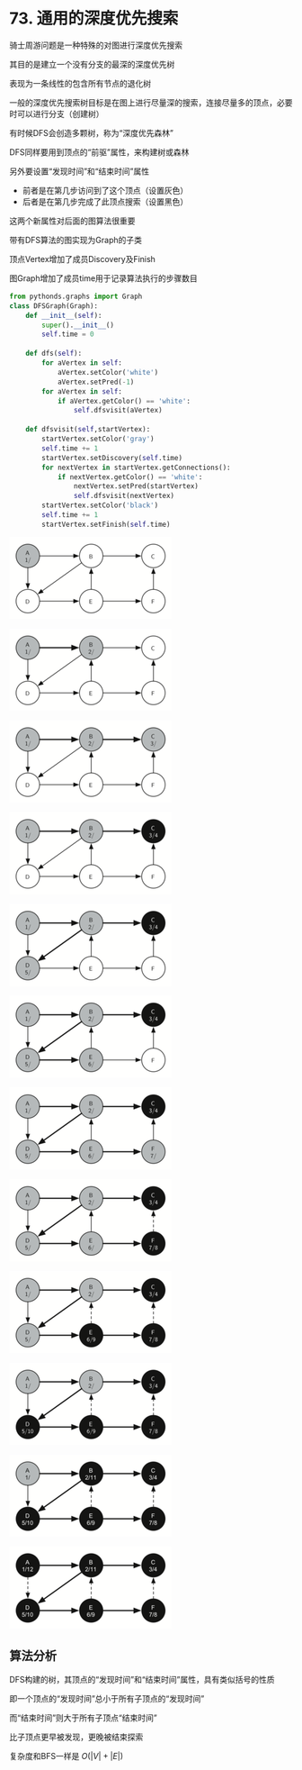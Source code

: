 # 73. 通用的深度优先搜索

骑士周游问题是一种特殊的对图进行深度优先搜索

其目的是建立一个没有分支的最深的深度优先树

表现为一条线性的包含所有节点的退化树

一般的深度优先搜索树目标是在图上进行尽量深的搜索，连接尽量多的顶点，必要时可以进行分支（创建树）

有时候DFS会创造多颗树，称为“深度优先森林”

DFS同样要用到顶点的“前驱”属性，来构建树或森林

另外要设置“发现时间”和“结束时间”属性

- 前者是在第几步访问到了这个顶点（设置灰色）
- 后者是在第几步完成了此顶点搜索（设置黑色）

这两个新属性对后面的图算法很重要

带有DFS算法的图实现为Graph的子类

顶点Vertex增加了成员Discovery及Finish

图Graph增加了成员time用于记录算法执行的步骤数目

```python
from pythonds.graphs import Graph
class DFSGraph(Graph):
    def __init__(self):
        super().__init__()
        self.time = 0

    def dfs(self):
        for aVertex in self:
            aVertex.setColor('white')
            aVertex.setPred(-1)
        for aVertex in self:
            if aVertex.getColor() == 'white':
                self.dfsvisit(aVertex)

    def dfsvisit(self,startVertex):
        startVertex.setColor('gray')
        self.time += 1
        startVertex.setDiscovery(self.time)
        for nextVertex in startVertex.getConnections():
            if nextVertex.getColor() == 'white':
                nextVertex.setPred(startVertex)
                self.dfsvisit(nextVertex)
        startVertex.setColor('black')
        self.time += 1
        startVertex.setFinish(self.time)
```

![73%20%E9%80%9A%E7%94%A8%E7%9A%84%E6%B7%B1%E5%BA%A6%E4%BC%98%E5%85%88%E6%90%9C%E7%B4%A2%20c2b6bd3ac35547f1be565b37535e2e60/gendfsa.png](73%20%E9%80%9A%E7%94%A8%E7%9A%84%E6%B7%B1%E5%BA%A6%E4%BC%98%E5%85%88%E6%90%9C%E7%B4%A2%20c2b6bd3ac35547f1be565b37535e2e60/gendfsa.png)

![73%20%E9%80%9A%E7%94%A8%E7%9A%84%E6%B7%B1%E5%BA%A6%E4%BC%98%E5%85%88%E6%90%9C%E7%B4%A2%20c2b6bd3ac35547f1be565b37535e2e60/gendfsb.png](73%20%E9%80%9A%E7%94%A8%E7%9A%84%E6%B7%B1%E5%BA%A6%E4%BC%98%E5%85%88%E6%90%9C%E7%B4%A2%20c2b6bd3ac35547f1be565b37535e2e60/gendfsb.png)

![73%20%E9%80%9A%E7%94%A8%E7%9A%84%E6%B7%B1%E5%BA%A6%E4%BC%98%E5%85%88%E6%90%9C%E7%B4%A2%20c2b6bd3ac35547f1be565b37535e2e60/gendfsc.png](73%20%E9%80%9A%E7%94%A8%E7%9A%84%E6%B7%B1%E5%BA%A6%E4%BC%98%E5%85%88%E6%90%9C%E7%B4%A2%20c2b6bd3ac35547f1be565b37535e2e60/gendfsc.png)

![73%20%E9%80%9A%E7%94%A8%E7%9A%84%E6%B7%B1%E5%BA%A6%E4%BC%98%E5%85%88%E6%90%9C%E7%B4%A2%20c2b6bd3ac35547f1be565b37535e2e60/gendfsd.png](73%20%E9%80%9A%E7%94%A8%E7%9A%84%E6%B7%B1%E5%BA%A6%E4%BC%98%E5%85%88%E6%90%9C%E7%B4%A2%20c2b6bd3ac35547f1be565b37535e2e60/gendfsd.png)

![73%20%E9%80%9A%E7%94%A8%E7%9A%84%E6%B7%B1%E5%BA%A6%E4%BC%98%E5%85%88%E6%90%9C%E7%B4%A2%20c2b6bd3ac35547f1be565b37535e2e60/gendfse.png](73%20%E9%80%9A%E7%94%A8%E7%9A%84%E6%B7%B1%E5%BA%A6%E4%BC%98%E5%85%88%E6%90%9C%E7%B4%A2%20c2b6bd3ac35547f1be565b37535e2e60/gendfse.png)

![73%20%E9%80%9A%E7%94%A8%E7%9A%84%E6%B7%B1%E5%BA%A6%E4%BC%98%E5%85%88%E6%90%9C%E7%B4%A2%20c2b6bd3ac35547f1be565b37535e2e60/gendfsf.png](73%20%E9%80%9A%E7%94%A8%E7%9A%84%E6%B7%B1%E5%BA%A6%E4%BC%98%E5%85%88%E6%90%9C%E7%B4%A2%20c2b6bd3ac35547f1be565b37535e2e60/gendfsf.png)

![73%20%E9%80%9A%E7%94%A8%E7%9A%84%E6%B7%B1%E5%BA%A6%E4%BC%98%E5%85%88%E6%90%9C%E7%B4%A2%20c2b6bd3ac35547f1be565b37535e2e60/gendfsg.png](73%20%E9%80%9A%E7%94%A8%E7%9A%84%E6%B7%B1%E5%BA%A6%E4%BC%98%E5%85%88%E6%90%9C%E7%B4%A2%20c2b6bd3ac35547f1be565b37535e2e60/gendfsg.png)

![73%20%E9%80%9A%E7%94%A8%E7%9A%84%E6%B7%B1%E5%BA%A6%E4%BC%98%E5%85%88%E6%90%9C%E7%B4%A2%20c2b6bd3ac35547f1be565b37535e2e60/gendfsh.png](73%20%E9%80%9A%E7%94%A8%E7%9A%84%E6%B7%B1%E5%BA%A6%E4%BC%98%E5%85%88%E6%90%9C%E7%B4%A2%20c2b6bd3ac35547f1be565b37535e2e60/gendfsh.png)

![73%20%E9%80%9A%E7%94%A8%E7%9A%84%E6%B7%B1%E5%BA%A6%E4%BC%98%E5%85%88%E6%90%9C%E7%B4%A2%20c2b6bd3ac35547f1be565b37535e2e60/gendfsi.png](73%20%E9%80%9A%E7%94%A8%E7%9A%84%E6%B7%B1%E5%BA%A6%E4%BC%98%E5%85%88%E6%90%9C%E7%B4%A2%20c2b6bd3ac35547f1be565b37535e2e60/gendfsi.png)

![73%20%E9%80%9A%E7%94%A8%E7%9A%84%E6%B7%B1%E5%BA%A6%E4%BC%98%E5%85%88%E6%90%9C%E7%B4%A2%20c2b6bd3ac35547f1be565b37535e2e60/gendfsj.png](73%20%E9%80%9A%E7%94%A8%E7%9A%84%E6%B7%B1%E5%BA%A6%E4%BC%98%E5%85%88%E6%90%9C%E7%B4%A2%20c2b6bd3ac35547f1be565b37535e2e60/gendfsj.png)

![73%20%E9%80%9A%E7%94%A8%E7%9A%84%E6%B7%B1%E5%BA%A6%E4%BC%98%E5%85%88%E6%90%9C%E7%B4%A2%20c2b6bd3ac35547f1be565b37535e2e60/gendfsk.png](73%20%E9%80%9A%E7%94%A8%E7%9A%84%E6%B7%B1%E5%BA%A6%E4%BC%98%E5%85%88%E6%90%9C%E7%B4%A2%20c2b6bd3ac35547f1be565b37535e2e60/gendfsk.png)

![73%20%E9%80%9A%E7%94%A8%E7%9A%84%E6%B7%B1%E5%BA%A6%E4%BC%98%E5%85%88%E6%90%9C%E7%B4%A2%20c2b6bd3ac35547f1be565b37535e2e60/gendfsl.png](73%20%E9%80%9A%E7%94%A8%E7%9A%84%E6%B7%B1%E5%BA%A6%E4%BC%98%E5%85%88%E6%90%9C%E7%B4%A2%20c2b6bd3ac35547f1be565b37535e2e60/gendfsl.png)

## 算法分析

DFS构建的树，其顶点的“发现时间”和“结束时间”属性，具有类似括号的性质

即一个顶点的“发现时间”总小于所有子顶点的“发现时间”

而“结束时间”则大于所有子顶点“结束时间”

比子顶点更早被发现，更晚被结束探索

复杂度和BFS一样是 $O(|V| + |E|)$